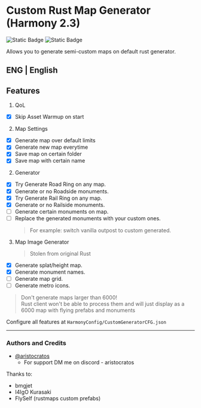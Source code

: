 # Custom Rust Map Generator (Harmony 2.3)
![Static Badge](https://img.shields.io/badge/Harmony-2.3-blue?style=for-the-badge)
![Static Badge](https://img.shields.io/github/license/hammzat/HarmonyCustomGenerator?label=license&style=for-the-badge)

Allows you to generate semi-custom maps on default rust generator.
## ENG | English
 ## Features

1. QoL
- [x] Skip Asset Warmup on start

2. Map Settings
- [x] Generate map over default limits
- [x] Generate new map everytime
- [x] Save map on certain folder
- [x] Save map with certain name
  
2. Generator
- [x] Try Generate Road Ring on any map.
- [x] Generate or no Roadside monuments.
- [x] Try Generate Rail Ring on any map.
- [x] Generate or no Railside monuments.
- [ ] Generate certain monuments on map.
- [ ] Replace the generated monuments with your custom ones.
    > For example: switch vanilla outpost to custom generated.

3. Map Image Generator
   > Stolen from original Rust
- [x] Generate splat/height map.
- [x] Generate monument names.
- [ ] Generate map grid.
- [ ] Generate metro icons.

> Don't generate maps larger than 6000!  
> Rust client won't be able to process them and will just display as a 6000 map with flying prefabs and monuments

Configure all features at `HarmonyConfig/CustomGeneratorCFG.json`

------
### Authors and Credits
- [@aristocratos](https://github.com/hammzat)
  - For support DM me on discord - aristocratos
 
Thanks to:
- bmgjet
- I4IgO Kurasaki
- FlySelf (rustmaps custom prefabs)

